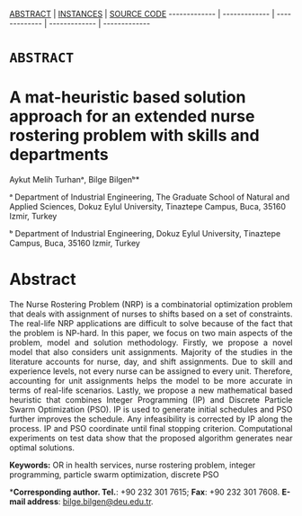 [ABSTRACT](/README.md) | [INSTANCES](Instances/README.md)  | [SOURCE CODE](ComputationalResults/README.md)
------------- | ------------- | ------------- | ------------- | -------------

`ABSTRACT`
====================

A mat-heuristic based solution approach for an extended nurse rostering problem with skills and departments
====================
Aykut Melih Turhanᵃ, Bilge Bilgenᵇ*

ᵃ Department of Industrial Engineering, The Graduate School of Natural and Applied Sciences, Dokuz Eylul University, Tinaztepe Campus, Buca, 35160 Izmir, Turkey

ᵇ Department of Industrial Engineering, Dokuz Eylul University, Tinaztepe Campus, Buca, 35160 Izmir, Turkey



Abstract
====================
<p align="justify">The Nurse Rostering Problem (NRP) is a combinatorial optimization problem that deals with assignment of nurses to shifts based on a set of constraints. The real-life NRP applications are difficult to solve because of the fact that the problem is NP-hard. In this paper, we focus on two main aspects of the problem, model and solution methodology. Firstly, we propose a novel model that also considers unit assignments. Majority of the studies in the literature accounts for nurse, day, and shift assignments. Due to skill and experience levels, not every nurse can be assigned to every unit. Therefore, accounting for unit assignments helps the model to be more accurate in terms of real-life scenarios. Lastly, we propose a new mathematical based heuristic that combines Integer Programming (IP) and Discrete Particle Swarm Optimization (PSO). IP is used to generate initial schedules and PSO further improves the schedule. Any infeasibility is corrected by IP along the process. IP and PSO coordinate until final stopping criterion. Computational experiments on test data show that the proposed algorithm generates near optimal solutions.</p>

**Keywords:**
OR in health services, nurse rostering problem, integer programming, particle swarm optimization, discrete PSO

***Corresponding author. Tel.**: +90 232 301 7615; **Fax**: +90 232 301 7608.
**E-mail address**: bilge.bilgen@deu.edu.tr.
